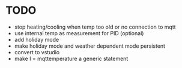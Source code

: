 # TODO
- stop heating/cooling when temp too old or no connection to mqtt
- use internal temp as measurement for PID (optional)
- add holiday mode
- make holiday mode and weather dependent mode persistent
- convert to vstudio
- make I = mqttemperature a generic statement
